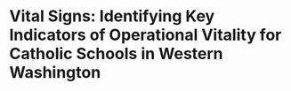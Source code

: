 # Vital Signs: Identifying Key Indicators of Operational Vitality for Catholic Schools in Western Washington

